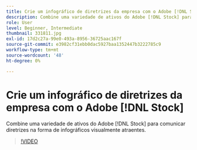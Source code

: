 ```yaml
---
title: Crie um infográfico de diretrizes da empresa com o Adobe [!DNL Stock]
description: Combine uma variedade de ativos do Adobe [!DNL Stock] para comunicar diretrizes na forma de infográficos visualmente atraentes
role: User
level: Beginner, Intermediate
thumbnail: 331811.jpg
exl-id: 17d2c27a-99e0-493a-8956-36725aac167f
source-git-commit: e3982cf31ebb0dac5927baa1352447b3222785c9
workflow-type: tm+mt
source-wordcount: '48'
ht-degree: 0%

---
```


# Crie um infográfico de diretrizes da empresa com o Adobe [!DNL Stock]

Combine uma variedade de ativos do Adobe [!DNL Stock] para comunicar diretrizes na forma de infográficos visualmente atraentes.

>[!VIDEO](https://video.tv.adobe.com/v/331811?hidetitle=true)
